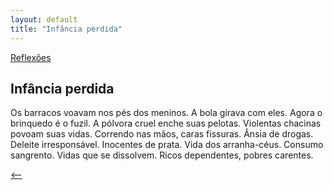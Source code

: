 ```yaml
---
layout: default
title: "Infância perdida"
--- 
```




[Reflexões](./)

## Infância perdida

Os barracos voavam nos pés dos meninos. A bola girava com eles. Agora o brinquedo é o fuzil. A pólvora cruel enche suas pelotas. Violentas chacinas povoam suas vidas. Correndo nas mãos, caras fissuras. Ânsia de drogas. Deleite irresponsável. Inocentes de prata. Vida dos arranha-céus. Consumo sangrento. Vidas que se dissolvem. Ricos dependentes, pobres carentes.

[<--](./)